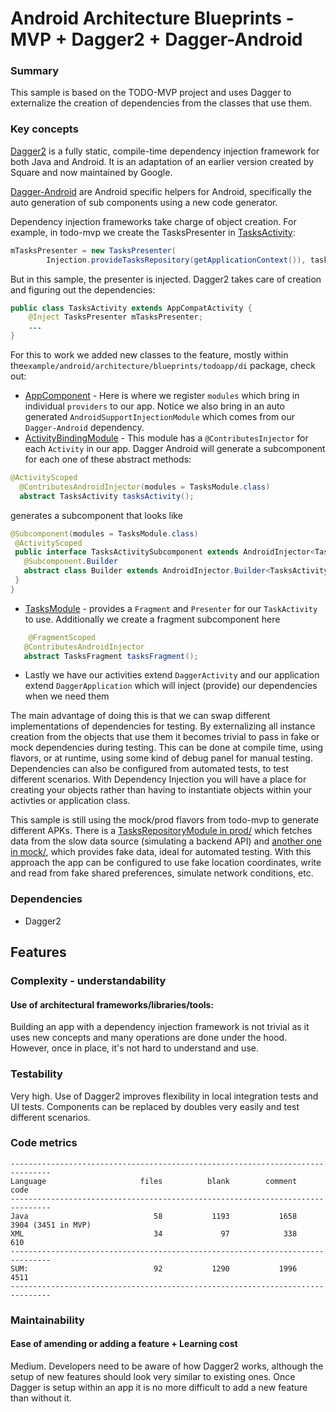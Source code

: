 # Android Architecture Blueprints - MVP + Dagger2 + Dagger-Android
### Summary
This sample is based on the TODO-MVP project and uses Dagger to externalize  the creation of dependencies from the classes that use them.

### Key concepts

[Dagger2](http://google.github.io/dagger/) is a fully static, compile-time dependency injection framework for both Java and Android. It is an adaptation of an earlier version created by Square and now maintained by Google.

[Dagger-Android](https://google.github.io/dagger//android.html) are Android specific helpers for Android, specifically the auto generation of sub components using a new code generator. 

Dependency injection frameworks take charge of object creation. For example, in todo-mvp we create the TasksPresenter in [TasksActivity](https://github.com/googlesamples/android-architecture/blob/todo-mvp/todoapp/app/src/main/java/com/example/android/architecture/blueprints/todoapp/tasks/TasksActivity.java#L75):

```java
mTasksPresenter = new TasksPresenter(
        Injection.provideTasksRepository(getApplicationContext()), tasksFragment);
```

But in this sample, the presenter is injected. Dagger2 takes care of creation and figuring out the dependencies:

```java
public class TasksActivity extends AppCompatActivity {
    @Inject TasksPresenter mTasksPresenter;
    ...
}
```

For this to work we added new classes to the feature, mostly within the`example/android/architecture/blueprints/todoapp/di` package, check out:
 * [AppComponent](https://github.com/googlesamples/android-architecture/blob/todo-mvp-dagger/todoapp/app/src/main/java/com/example/android/architecture/blueprints/todoapp/di/AppComponent.java) - Here is where we register `modules` which bring in individual `providers` to our app. Notice we also bring in an auto generated `AndroidSupportInjectionModule` which comes from our `Dagger-Android` dependency.
  * [ActivityBindingModule](https://github.com/googlesamples/android-architecture/blob/todo-mvp-dagger/todoapp/app/src/main/java/com/example/android/architecture/blueprints/todoapp/di/ActivityBindingModule.java) - This module  has a `@ContributesInjector` for each `Activity` in our app.  Dagger Android will generate a subcomponent for each one of these abstract methods:
  ```java
  @ActivityScoped
    @ContributesAndroidInjector(modules = TasksModule.class)
    abstract TasksActivity tasksActivity();
 ```
 
 generates a subcomponent that looks like 
 
 ```java
 @Subcomponent(modules = TasksModule.class)
  @ActivityScoped
  public interface TasksActivitySubcomponent extends AndroidInjector<TasksActivity> {
    @Subcomponent.Builder
    abstract class Builder extends AndroidInjector.Builder<TasksActivity> {}
  }
}
```

 * [TasksModule](https://github.com/googlesamples/android-architecture/blob/todo-mvp-dagger/todoapp/app/src/main/java/com/example/android/architecture/blueprints/todoapp/tasks/TasksModule.java) - provides a `Fragment` and `Presenter` for our `TaskActivity` to use.  Additionally we create a fragment subcomponent here

 ```java
     @FragmentScoped
    @ContributesAndroidInjector
    abstract TasksFragment tasksFragment();
 ```

* Lastly we have our activities extend `DaggerActivity` and our application extend `DaggerApplication` which will inject (provide) our dependencies when we need them

 The main advantage of doing this is that we can swap different implementations of dependencies for testing. By externalizing all instance creation from the objects that use them it becomes trivial to pass in fake or mock dependencies during testing.  This can be done at compile time, using flavors, or at runtime, using some kind of debug panel for manual testing. Dependencies can also be configured from automated tests, to test different scenarios.  With Dependency Injection you will have a place for creating your objects rather than having to instantiate objects within your activties or application class.  

This sample is still using the mock/prod flavors from todo-mvp to generate different APKs. There is a [TasksRepositoryModule in prod/](https://github.com/googlesamples/android-architecture/blob/todo-mvp-dagger/todoapp/app/src/prod/java/com/example/android/architecture/blueprints/todoapp/data/source/TasksRepositoryModule.java) which fetches data from the slow data source (simulating a backend API) and [another one in mock/](https://github.com/googlesamples/android-architecture/blob/todo-mvp-dagger/todoapp/app/src/mock/java/com/example/android/architecture/blueprints/todoapp/data/source/TasksRepositoryModule.java), which provides fake data, ideal for automated testing. With this approach the app can be configured to use fake location coordinates, write and read from fake shared preferences, simulate network conditions, etc.

### Dependencies
 
 * Dagger2

## Features

### Complexity - understandability

#### Use of architectural frameworks/libraries/tools:

Building an app with a dependency injection framework is not trivial as it uses new concepts and many operations are done under the hood. However, once in place, it's not hard to understand and use.

### Testability

Very high. Use of Dagger2 improves flexibility in local integration tests and UI tests. Components can be replaced by doubles very easily and test different scenarios.

### Code metrics
```
-------------------------------------------------------------------------------
Language                     files          blank        comment           code
-------------------------------------------------------------------------------
Java                            58           1193           1658           3904 (3451 in MVP)
XML                             34             97            338            610
-------------------------------------------------------------------------------
SUM:                            92           1290           1996           4511
-------------------------------------------------------------------------------

```
### Maintainability

#### Ease of amending or adding a feature + Learning cost

Medium. Developers need to be aware of how Dagger2 works, although the setup of new features should look very similar to existing ones.  Once Dagger is setup within an app it is no more difficult to add a new feature than without it.
